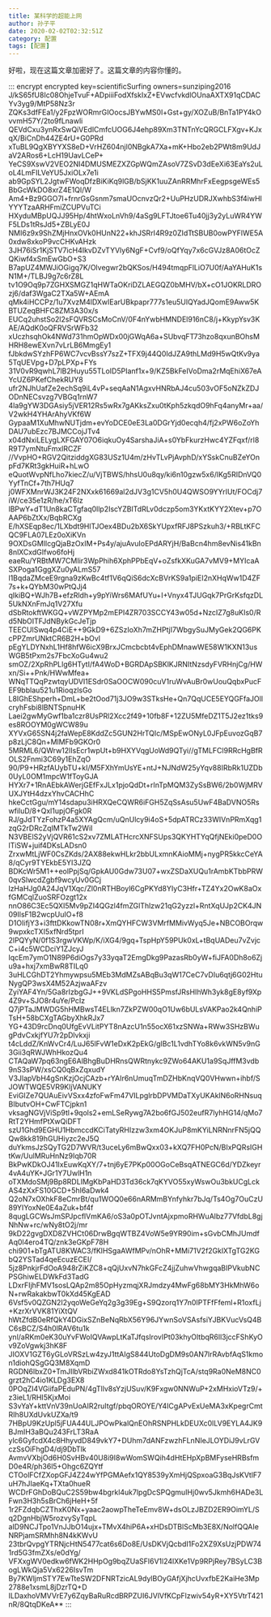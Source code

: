 ```yaml
---
title: 某科学的超能上网
author: 孙子平
date: 2020-02-02T02:32:51Z
category: 配置
tags: [配置]
---
```


好啦，现在这篇文章加密好了。这篇文章的内容你懂的。

<!-- more -->

::: encrypt encrypted key=scientificSurfing owners=sunziping2016
J/kS65fU8Ic08OhjeTvuF+ADpiiiFodXfskIxZ+EVwcfvkdlOUnaAXTX91qCDACYv3yg9/MtP58Nz3r
ZQKs3dfFEa1/y2FpzWORmrGIOocsJBYwMS0l+Gst+gy/XOZuB/BnTa1PY4kOvvmH57Y/2to9fLnawli
QEVdCxu3ynRxSwQiVEdlCmfcUOG6J4ehp89Xm3TNTnYcQRGCLFXgv+KJxqX/BiCnDh44ZE4rU+G0PRd
xTuBL9QgXBYYXS8eD+VrHZ604njl0NBgkA7Xa+mK+Hbo2eb2PWt8m9UdJaV2ARos6+LcH19UavLCeP+
YeCS9XswV2VEO2NI4DMUSMEZXZGpWQmZAsoV7ZSvD3dEeXi63EaYs2uLoL4LmFILVeYU5JxiOLx7e1i
ab9GpSYL2JgtwFWoqDfzBiKiKq9lGB/bSjKK1uuZAnRRMhrFxEegpsgeWEs5BbGcWkDO8xrZ4E1Ql/W
Am4+Bz9GGO7I+frnrGsGsnm7smaUOcnvzQr2+UuPHzUDRJXwhbS3f4iwHIYYYTzaARHFmiZCUPVuTCi
HXyduMBpUQJJ95Hp/4htWxoLnVh9/4aSg9LFTJtoe6Tu40jj3y2yLuWR4YWF5LDs1tRsJd5+ZBLyE0J
NMI6z9x9ShZMjHnxOVk0HUnN22+khJSRrI4R9z0ZIdTtSBUB0owPYFlWE5A0xdw8xkoP9vcCHKvAHzk
3JH76iSr1KjSTV7icH4IkvDZvTYVly6NgF+Cvf9/oQfYqy7x6cGVJz8A06tOcZQKiwf4xSmEwGbO+S3
B7apUZ4MWJiOGigq7K/Olvegwr2bQKSos/H494tmqpFlLiO7U0f/AaYAHuK1sN1M+/TLBJ9g7c6rZ8L
tv1O9Oq9p7ZGHXSMGZ1qHWTaOKriDZLAEGQZ0bMHV/bX+cO1JOKRLDROzj6/daf3WgaC2TXa5W+AEmA
qMk4iHCCPz/1u7XvzM4lDXwIEarUBkpapr777s1eu5UlQYadJQomE9Aww5KBTUZeqBHFC8ZM3A30x/s
EUCq2uhstSo2l2sFQVRSCsMoCnV/0F4nYwbHMNDEl916nC8/j+KkypYsv3KAE/AQdK0oQFRVSrWFb32
xUczhsqhOk4NWd731hmOpWDx00jGWqA6a+SUbvqFT73hzo8qxunBOhsMHRH8ewEXvn7vLrLB6MmgEy1
fJbkdwSYzhFP6WC7vcvBssY7szZ+TFX9j44Q0IdJZA9thLMd9H5wQtKv9ya5TqUEVpg+D7pLPXp+FYs
31V0vR9qwhL7lB2Huyu55TLoID5PIanf1x+9/KZ5BkFeIVoDma2rMqEhiX67eAYcUZ6PKefChekRUY8
ufr2NJhUafZe2echSq9iL4vP+seqAaN1AgxvHNRbAJ4cu503vOF5oNZkZDJODnNECsvzg7VBGq1rnW7
4la9gYW3DGAsiy5jVER12Rs5wRx7gAKksZxu0tKph5zkqdO9hFq4anyMr+aa/V2wkH4YHArAhyVKf6W
GypaaM1XuMhwNUTjdm+evYoDCE0eE3La0DGrYjd0ecqh4/fj2xPW6oZoYhDAU7ubEzc7BJMCCojJTv4
x04dNxiLELygLXFGAY07O6iqkuOy4SarshaJiA+s0YbFkurzHwc4YZFqxf/rl8R9T7ymNtuFmxlRCZF
//VvpHO+RGV2QitziddgXG83USz1U4m/zHvTLvPjAvphD/xYSskCnuBZeYOnpFd7KRt3gkHuiR+hLwO
eQuotWvpNfLho7kiecZ/u/VjTBWS/hhsU0u8qy/ki6n10gzw5x6/lKg5RIDnVQ0YyfTnCf+7th7HUq7
j0WFXMnrWJ3K24F2NXxk61669al2dJV3g1CV5h0U4QWSO9YYrIUt/FOCdj7iW/ce35e1zR/he/xT6Iz
lBPwY+dT1Un8kaCTgfaq0llp2IscYZBITdRLv0dczp5om3YKxtKYY2Xtev+p7OAAP6bZtXx/BqbRCXg
E/hXSEqp8ec/1LXbdt9HlTJOex4BDu2bX6SkYUpxfRFJ8PSzkuh3/+RBLtKFCQC9FLA07LEz0oXiKVn
9OXDsGMIlcgQjaBzOxIM+Ps4y/ajuAvuIoEPdARYjH/BaBcn4hm8evNis41kBn8nlXCxdGIfwo6foHj
eaeRu/YRBtMW7CMIir3WpPhih6XphPPbEqV+oZsfkXKuGA7vMV9+MYIcaASXPoga1GggXZu0yALmS57
l1BqdaZMceE9rgna9zKwBc4tf1V6qQiS6dcXcBVrKS9a1piEI2nXHqWw1D4ZF7s+k+QYbM30wPtQJj4
qIkiBQ+WJh7B+efzRldh+y9pYiWrs6MAfUYu+I+Vnyx4TJUGqk7PrGrKsfqzDL5UkNXnFmJq1V27Xfu
dSbRtokftWKGQ+vWZPYMp2mEPI4ZR703SCCY43w05d+NzcIZ7g8uKIs0/Rd5NbOITFJdNBykGcJeTjp
TEECUlSwq4p4CiE++9GkD9+6ZSzIoXh7mZHPtjI7WbgySuJMyGek2QG6PKcPPZmrUNktCR6B2H+bOvl
pEgYLDYNxhL1Hf8hfW6icX9BrxJCmcbcbt4vEphDMnawWE58W1KXN13usWGB5tPxm2s7FbcXoGu4wu2
smOZ/2XpRhPLlg6HTytI/fA4WoD+BGRDApSBKlKJRNItNzsdyFVRHnjCg/HWxn/Si++Pnk/HWwMfea+
WNqTTQqPzwtqyUDVI1ESdr0SaOOCW090cuV1ruWvAuBr0wUouQqbxPucFEF9bblau521u1RioqzlsGo
L8IGhEShperh+DmL+be2tOod71j3JO9w3STksHe+Qn7QqUCE5EYQGFfaJOllcryhFsbi8lBNTSpnuHK
Laei2gwMyGwf1ba1czr8UsPRl2Xcc2f49+10fb8F+12ZU5MfeDZ1T5J2ez1tks9es8ROOYM0gWCW89u
XYVxG65SN4j2faWepE8KddZc5GUN2HrTQIc/MSpEwONyL0JFpEuvozGqB7p8zLjC8Qn+MlMFb9GKOr0
5MRML6/QWrw12lIsEcr1wpUt+b9HXYVqgUoWd9QTyi//gTMLFCl9RRcHgBfROLS2Fnmi3C69y1EhZqO
90/P9+HRzfAUybTU+kI/M5FXhYmUsYE+ntJ+NJNdW25yYqv88IRbRk1UZDb0UyL0OM1mpcW1fToyGJA
HYXr7+1RnAEbkAWerjGEfFxJLx1pjoQdDt+rInTpMQM3ZySsBW6/2b0WjMRVUXJYtH4dzxYhvCACHhC
hkeCctGgu/mY14sdapu3iHRXQeCQWR6iFGH5ZqSsAsu5UwF4BaDVNO5RswfiluD/8+Qxl1upjOFgk0R
RJ/gJdTYzFohzP4a5XYAgQcm/uQnUlcy9i4oS+5dpATRCz33WIVnPRmXqg1zqG2rDRcZqIMTkTw2WiI
N3VBElS2yVjQVR61cS2xv7ZMLATHcrcXNFSUps3QKYHTYqQfjNEki0peD0OlTiSW+juif4DKsLADsn0
ZrxwMtLjWF0CsZKds/2AX88ekwHLkr2bbULxmnKAioMMj+nygPR5kkcCeYA8/qCyr9TYEkbE5YI3JZQ
BDKcWr5M1++eolPpjSq/GpkAU0Gdw73U07+wxZSDaXUQu1rAmbKTbbPRW0qvSlwcdZgbf9wcyUv0GCj
lzHaHJg0A24JqV1Xqc/Zl0nRTHBoyl6CgPKYd8YIyC3Hfr+TZ4Yx2OwK8aOxfGMCqlZuoSRFOzgt12x
nnO86C3Ec5QXI5Mv9pZI4QGzl4fmZGlThlzw21qG2yzzl+RntXqUJp2CK4JN09IlsF1B2wcpUuIO+f8
D1OIifjY3+i3fttDKkowTN08r+XmQYHFCW3VMrfMMivWyq5Je+NBCOBOrqw9wpxkcTXI5xfNrd5tprI
2lPQYyN/0f1S3rgwVKWp/K/iXG4/9gq+TspHpY59PUk0xL+tBqUADeu7vZvjcC+i4c5WCDciY1ZJcyJ
lqcEm7ymO1N89P6diOgs7y33yqaT2EmgDkg9PazasRb0yW+fiJFA0Dh8o6Zju9a+hxj7xmBwR8TILq0
3uHLCGhDT2Yhmywpsu5MEb3MdMZsABqBu3qW17CeC7vDIu6qtj6G02HtuNygQP3wsX4M52AzjwaAFzv
ZyiYAF4Yn/5Ga8rIzbgGJ++9VKLdSPgoHHS5PmsfJRsHIhWh3yk8gE8yf9Xp4Z9v+SJO8r4uYe/PcIz
Q7jPTaJMWDG5hHMBwsT4ELlkn7ZkPZW00qO1Uw6bULsVAKPao2k4QnhiPTsH+58bCXgTAGbyXhkRJx7
YG+43D9rcDnq0UfgEvVLitPYT8nAzcU1n55ocX61xzSNWa+RWw3SHzBWugPdvCxkjfYU7r2pDlvkxji
t4cLddZ/KnWvCr4/LuJ65lFvW1eDxK2pEkG/glBc1L1vdhTYo8k6vkWN5v9nG3Gii3qRWJWhHkozQu4
CTAQaW7pq63ngE6AlBhgBuDHRnsQWRtnykc9ZWo64AKU1a9SqJffM3vdb9nS3sPW/xsCQ0qBxZqxudY
V3JlapVbH4gSnKzjOcjCAzb+rYAIr6nUmuqTmDZHbKnqVQ0VHwwn+ihbf/SJOWTWQE5VR9KljVANUKY
EviGIZe7QUAuEivVSxx4zfoFwFm47VILpglrbDPVMDaTXyUKAklN6oRHNsuqBIbutvOH+CwFTCjpkn1
vksagNGVjViSp9tl+9qols2+emLSeRywg7A2bo6fGJ502eufR7lyhHG14/qMo7RtT2YHmfPtXwQiDFT
szU1Ghd9EGHU1HbmccdKCiTatyRHIzzw3xm4OKJuP8mKYiLNRNnrFN5jQQQw8kk819hGUHiyzc2eJ5Q
duYkmsJzSQyTG2D7WVR/t3uceLy6mBwQxx03+kXQ7FH0PcN/BIxPQRsIGHtKw/UulMRuHnNz9Iqb70R
BkPwKDkOJ41IxEuwKqXY/7+tnj6yE7PKp00OGoCeBsqATNEGC6d/YDZkeyr4vA4uYK+JGr1Y7UwlH1n
oTXMdoSMj9Bp8RDLIMgKbPaHD3Td36ck7qKYVO55xyWswOu3bkUCgLckAS4zXxFS10GCD+5hl6aDwk4
Q2oN7xOXhkF8eCmrBt/qu1WOQ0e66nARMmBYnfyhkr7bJq/Ts4Og7OuCzU89YIYoxNe0E4aZuk+bf4f
8qugLGCWsJmSPJpcflVmKA6/oS3a0pOTJvntAjxpmoRHWuAlbz77VfdbL8gjNhNw+rc/wNy8tO2j/mr
9kD22gvgDXD8ZVHCt06DrwBgqWTBZ4VoW5e9YR90im+sGvbCMhJUmdfAq0l4ero4TQ/znk3eGKpF78H
chi901+bTgATU8KWAC3/fKlHSgaAWfMPv/nOhR+MMi71V2f2GklXTgTG2KGbQ2YSTad4qeEcuzECEI/
5jz8PnkjrFdOoA948rZiKZC8+qQjUxvN7hkGFcZ4jjZuhwVhwgqaBIPVkubNCPSGhiwELDWkFd3TadG
LDxrFIjhFMV1sosLQAp2m85OpHyzmqjXRJmdzy4MwFg68bMY3HkMhW6oN+rwRakakbwT0kXd45KgEAD
6Vsf5v0QZGN2I2yqoWeGeYq2g3g39Eg+S9Qzorq1Y7n0IPTFfFfeml+R1oxfLj+KzrXrVVK81YiXtQV
hWtZfdB0eRfQkY4DGixSZnBeNqRbX56Y96JYwnSoVSAsfsiYJBKVucVsQ4BC6sBCZ/S4h0lRAV6tu1k
ynl/aRKm0eK30uYvFWoIQVAwpLtKaTJfqsIrovIPt03khyOltbqR6ll3jccFShKyOv9ZoVgwkj3hK8F
JIOXV1GZT6yGLoVRSzLw4zyJ1ttAIgS844UtoDgDM9s0AN7lrRAvbfAqS1kmon1diohQSgGQ3M8XqmD
RGDN6lbxZ0+TmJIlbVRbiZWxd841kOTRdo8YsTzhQjTcA/stq9Ra0NeM8NC0grzt2hC4io1KLDg3EX8
0POqZI4VGiifaPEduPN/4gTllv8sYzjUSuv/K9Fxgw0NNWuP+2xMHxioVTz9/+z3ieL1/RHI5KjxMoi
S3vYaY+kttVnV39nUoAIR2ruItgf/pbqOROYE/Y4ICgAPvExUeMA3xKpegrCmtRIh8UXdUvkUZXa/t9
7HBpU9KzUpl5jFUA44ULJPOwPkalQnEOhRSNPHLkDEUXc0lLV9EYLA4JK9BJmIH3aBQu243FrLT3RaA
ylc6GyfcdX4c8HhyvdD849vkY7+DUhm7dANFzwzhFLnNIeJLOYDiJ9vLrGVczSsOiFhgD4/dj9DbTlk
AvmvVXbjOd6H0SvHBv40U8i9I8wWomSWQih4dHtEHpXpBMFyseHRBsfmD0e4R/ph36l5+Ohgc6ZQYtf
CTOolFCfZXopGFJ4Z24wYfPGMAefx1QY8539yXmHjQSpxoaG3BqJsKVtlF7uH7hJIaeKq+TXta0hueR
WCDrFGhDoBQuC2S59bw4bgrkl4uk7lpgDcSPQgmuIHj0wv5Jkmh6HADe3LFwn3H3h5sBrCh6jHeH+5f
1r2FZdqbCZThxK0Nx+yaac2aowpTheTeEmv8W+dsOLzJBZD2ER9OimYL/Sq2DgnHbjW5rozvySyTqpL
aID9NCJTpo1VnJJbO14ujx+TMvX4hiP6A+xHDsDTBlScMb3E8X/NolfQQAIeNRPjamSRMhh8N4kKWvU
23tbrQvpgYTRNjcHtN5477cat6s6Do8E/UsDKVjQcbdI1Fo2XZ9XsUzjPDW741rd5G3fmZXs/e0dYg/
VFXxgWV0edkw6fWK2HHpOg9bqZUaSFl6V1l24lXKe1Vp9RPjRey7BSyLC3BogLWkQja5Vx6226IsvTm
By7KWljmSTY7EwTteSW2DFNRTzicAL9dylBOyGAfjXjhcUvxfbE2KaiHe3Mp2788e1xsmL8jDzrTQ+D
ILDaxhoVMVVrE7y6ZqyBaRuRcdBRPZUI6JVlVfKCpFlzwiv54yR+XY5VtrT421nR/8QtqDKeA**
:::
